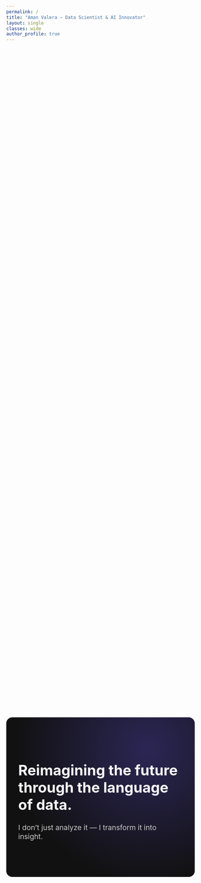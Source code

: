 ```yaml
---
permalink: /
title: "Aman Valera – Data Scientist & AI Innovator"
layout: single
classes: wide
author_profile: true
---
```


<style>
/* Hide page title (SEO only) */
.page-title,
h1.page__title,
header.page__header { display: none !important; }

/* Snap scroll container */
.snap-container {
  height: 100vh;
  overflow-y: scroll;
  scroll-snap-type: y mandatory;
  overscroll-behavior-y: contain;
}

/* Each section takes full height */
.snap-section {
  min-height: 100vh;
  width: 100%;
  display: flex;
  align-items: center;
  justify-content: center;
  scroll-snap-align: start;
  padding: 0;
  box-sizing: border-box;
}

/* Content wrapper = column width + gradient */
.content-wrap {
  max-width: 1000px;
  width: 100%;
  margin: 0 auto;
  padding: 4rem 2rem;
  border-radius: 16px;
  color: #f5f5f5;
}

/* Typography */
.content-wrap h1 {
  font-size: clamp(2.2rem, 4vw, 3rem);
  margin-bottom: 1rem;
  font-weight: 700;
}
.content-wrap h2 {
  font-size: clamp(1.2rem, 2vw, 1.5rem);
  color: #ccc;
  margin-bottom: 2rem;
  font-weight: 400;
}
.content-wrap p, .content-wrap ul {
  font-size: 1.05rem;
  line-height: 1.6;
  color: #ddd;
  max-width: 65ch;
}
.content-wrap ul { list-style: none; padding-left: 0; }
.content-wrap li { margin: .75rem 0; }

/* Gradient backgrounds inside container */
.hero    .content-wrap { background: radial-gradient(circle at 75% 20%, #2c2655 0%, transparent 70%) #111; }
.services .content-wrap{ background: radial-gradient(circle at 20% 10%, #253b59 0%, transparent 70%) #111; }
.about   .content-wrap{ background: radial-gradient(circle at 80% 80%, #2c4c3b 0%, transparent 70%) #111; }
.impact  .content-wrap{ background: radial-gradient(circle at 20% 80%, #5a2f3b 0%, transparent 70%) #111; }
.focus   .content-wrap{ background: #111; } /* solid dark for focus */
</style>

<div class="snap-container">

<section class="snap-section hero">
  <div class="content-wrap">
    <h1>Reimagining the future through the language of data.</h1>
    <h2>I don’t just analyze it — I transform it into insight.</h2>
  </div>
</section>

<section class="snap-section services">
  <div class="content-wrap">
    <h1>What I deliver</h1>
    <ul>
      <li><strong>Business Intelligence</strong> — Dashboards, SQL data models, Power BI, Looker Studio</li>
      <li><strong>Predictive Analytics</strong> — End-to-end ML systems, sports forecasting (e.g. IPL win predictions)</li>
      <li><strong>Frontier AI Research</strong> — Deep Learning, Agentic AI, Biologically Inspired Computation</li>
    </ul>
  </div>
</section>

<section class="snap-section about">
  <div class="content-wrap">
    <h1>I’m a Data Scientist & Machine Learning Engineer</h1>
    <p>Expertise in <strong>sports analytics</strong> and <strong>business intelligence</strong> — bridging pipelines, models, and product to deliver clarity.</p>
  </div>
</section>

<section class="snap-section impact">
  <div class="content-wrap">
    <h1>End-to-end systems that ship</h1>
    <p>From SQL pipelines and dashboards to predictive ML models — including an <strong>84% F1</strong> in live IPL match predictions.</p>
  </div>
</section>

<section class="snap-section focus">
  <div class="content-wrap">
    <h1>Practical impact today. Exploring tomorrow.</h1>
    <p><strong>Practical today</strong> — analytics pipelines, dashboards, and models that drive decisions.<br>
       <strong>Exploring tomorrow</strong> — agentic approaches, biologically inspired computation, and statistical modeling.</p>
  </div>
</section>

</div>
